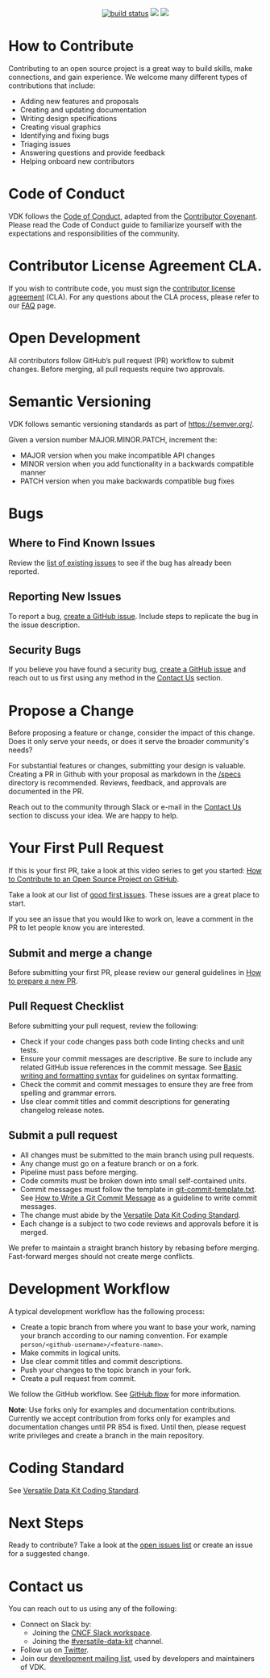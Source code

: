 <p align="center">
    <a href="https://github.com/vmware/versatile-data-kit">
        <img src="https://gitlab.com/vmware-analytics/versatile-data-kit/badges/main/pipeline.svg" alt="build status"></a>
    <a href="https://bestpractices.coreinfrastructure.org/projects/5363">
        <img src="https://bestpractices.coreinfrastructure.org/projects/5363/badge"></a>
    <a href="https://app.codacy.com/gh/vmware/versatile-data-kit?utm_source=github.com&utm_medium=referral&utm_content=vmware/versatile-data-kit&utm_campaign=Badge_Grade_Settings">
        <img src="https://api.codacy.com/project/badge/Grade/fac902e4672543b697da5311b565113e"></a>
<!-- TODO: code coverage -->
</p>

# How to Contribute
Contributing to an open source project is a great way to build skills, make connections, and gain experience.
We welcome many different types of contributions that include:
- Adding new features and proposals
- Creating and updating documentation
- Writing design specifications
- Creating visual graphics
- Identifying and fixing bugs
- Triaging issues
- Answering questions and provide feedback
- Helping onboard new contributors

# Code of Conduct
VDK follows the [Code of Conduct](https://github.com/vmware/versatile-data-kit/blob/main/CODE_OF_CONDUCT.md), adapted from the [Contributor Covenant](https://www.contributor-covenant.org/). Please read the Code of Conduct guide to familiarize yourself with the expectations and responsibilities of the community.

# Contributor License Agreement CLA. 
If you wish to contribute code, you must sign the [contributor license agreement](https://cla.vmware.com/cla/1/preview) (CLA). For any questions about the CLA process, please refer to our [FAQ](https://cla.vmware.com/faq) page.

# Open Development
All contributors follow GitHub’s pull request (PR) workflow to submit changes. Before merging, all pull requests require two approvals.

# Semantic Versioning
VDK follows semantic versioning standards as part of https://semver.org/.

Given a version number MAJOR.MINOR.PATCH, increment the:
- MAJOR version when you make incompatible API changes
- MINOR version when you add functionality in a backwards compatible manner
- PATCH version when you make backwards compatible bug fixes

# Bugs

## Where to Find Known Issues
Review the [list of existing issues](https://github.com/vmware/versatile-data-kit/issues) to see if the bug has already been reported.

## Reporting New Issues
To report a bug, [create a GitHub issue](https://github.com/vmware/versatile-data-kit/issues). Include steps to replicate the bug in the issue description.

## Security Bugs
If you believe you have found a security bug, [create a GitHub issue](https://github.com/vmware/versatile-data-kit/issues) and reach out to us first using any method in the [Contact Us](#contact-us) section.

# Propose a Change
Before proposing a feature or change, consider the impact of this change. Does it only serve your needs, or does it serve the broader community's needs?

For substantial features or changes, submitting your design is valuable. Creating a PR in Github with your proposal as markdown in the [/specs](https://github.com/vmware/versatile-data-kit/blob/main/specs) directory is recommended. Reviews, feedback, and approvals are documented in the PR.

Reach out to the community through Slack or e-mail in the [Contact Us](#contact-us) section to discuss your idea. We are happy to help.

# Your First Pull Request
If this is your first PR, take a look at this video series to get you started: 
[How to Contribute to an Open Source Project on GitHub](https://egghead.io/courses/how-to-contribute-to-an-open-source-project-on-github).

Take a look at our list of [good first issues](https://github.com/vmware/versatile-data-kit/labels/good%20first%20issue). These issues are a great place to start.

If you see an issue that you would like to work on, leave a comment in the PR to let people know you are interested.

## Submit and merge a change
Before submitting your first PR, please review our general guidelines in [How to prepare a new PR](https://github.com/vmware/versatile-data-kit/wiki/How-to-prepare-a-new-PR).

## Pull Request Checklist
Before submitting your pull request, review the following:
- Check if your code changes pass both code linting checks and unit tests.
- Ensure your commit messages are descriptive. Be sure to include any related GitHub issue references in the commit message. See [Basic writing and formatting syntax](https://guides.github.com/features/mastering-markdown/) for guidelines on syntax formatting.
- Check the commit and commit messages to ensure they are free from spelling and grammar errors.
- Use clear commit titles and commit descriptions for generating changelog release notes.

## Submit a pull request
- All changes must be submitted to the main branch using pull requests.
- Any change must go on a feature branch or on a fork.
- Pipeline must pass before merging.
- Code commits must be broken down into small self-contained units.
- Commit messages must follow the template in [git-commit-template.txt](https://github.com/vmware/versatile-data-kit/blob/main/support/git-commit-template.txt). See [How to Write a Git Commit Message](https://chris.beams.io/posts/git-commit) as a guideline to write commit messages.
- The change must abide by the [Versatile Data Kit Coding Standard](https://github.com/vmware/versatile-data-kit/wiki/Coding-Standard).
- Each change is a subject to two code reviews and approvals before it is merged.

We prefer to maintain a straight branch history by rebasing before merging. Fast-forward merges should not create merge conflicts.

# Development Workflow
A typical development workflow has the following process:
- Create a topic branch from where you want to base your work, naming your branch according to our naming convention. For example `person/<github-username>/<feature-name>`.
- Make commits in logical units.
- Use clear commit titles and commit descriptions.
- Push your changes to the topic branch in your fork.
- Create a pull request from commit.

We follow the GitHub workflow. See [GitHub flow](https://docs.github.com/en/get-started/quickstart/github-flow) for more information.

**Note**: Use forks only for examples and documentation contributions.
  Currently we accept contribution from forks only for examples and documentation changes until PR 854 is fixed. Until then, please request write privileges and create a branch in the main repository.

# Coding Standard
See [Versatile Data Kit Coding Standard](https://github.com/vmware/versatile-data-kit/wiki/Coding-Standard).


# Next Steps
Ready to contribute? Take a look at the [open issues list](https://github.com/vmware/versatile-data-kit/issues) or create an issue for a suggested change. 

# Contact us
You can reach out to us using any of the following:
- Connect on Slack by:
    - Joining the [CNCF Slack workspace](https://communityinviter.com/apps/cloud-native/cncf).
    - Joining the [#versatile-data-kit](https://cloud-native.slack.com/archives/C033PSLKCPR) channel.
- Follow us on [Twitter](https://twitter.com/VDKProject).
- Join our [development mailing list](mailto:join-versatiledatakit@groups.vmware.com), used by developers and maintainers of VDK.